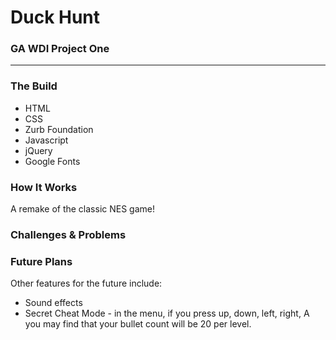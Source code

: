 <h1>Duck Hunt</h1>
<h3>GA WDI Project One</h3>
<hr />
<h3>The Build</h3>
<ul>
  <li>HTML</li>
  <li>CSS</li>
  <li>Zurb Foundation</li>
  <li>Javascript</li>
  <li>jQuery</li>
  <li>Google Fonts</li>
</ul>



<h3>How It Works</h3>
<p>A remake of the classic NES game! </p>

<h3>Challenges &amp; Problems</h3>
<p></p>

<h3>Future Plans</h3>
<p></p>
<p>Other features for the future include:</p>
<ul>
  <li>Sound effects</li> 
  <li>Secret Cheat Mode - in the menu, if you press up, down, left, right, A you may find that your bullet count will be 20 per level.</li>
</ul>